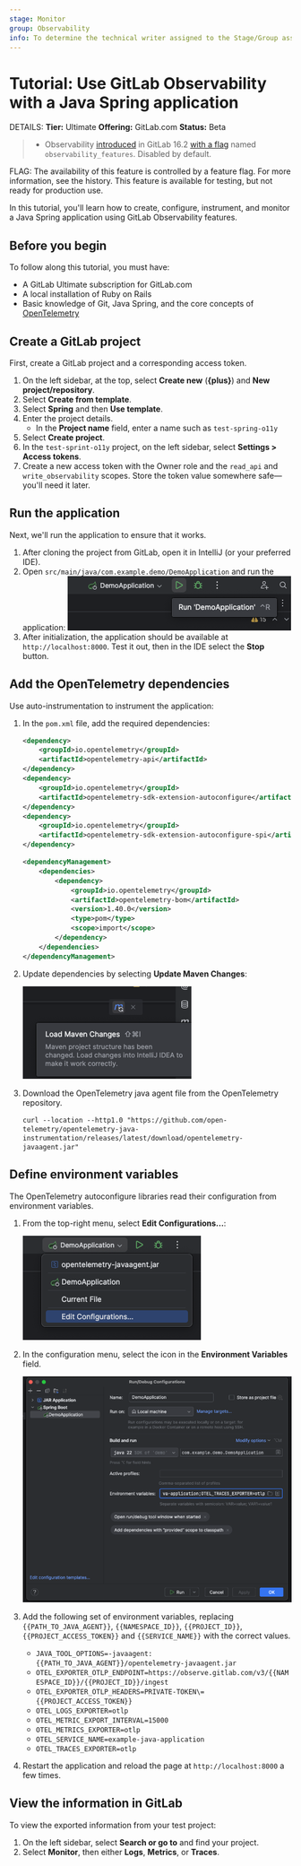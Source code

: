 ```yaml
---
stage: Monitor
group: Observability
info: To determine the technical writer assigned to the Stage/Group associated with this page, see https://handbook.gitlab.com/handbook/product/ux/technical-writing/#assignments
---
```


# Tutorial: Use GitLab Observability with a Java Spring application

DETAILS:
**Tier:** Ultimate
**Offering:** GitLab.com
**Status:** Beta

> - Observability [introduced](https://gitlab.com/gitlab-org/gitlab/-/merge_requests/124966) in GitLab 16.2 [with a flag](../../administration/feature_flags.md) named `observability_features`. Disabled by default.

FLAG:
The availability of this feature is controlled by a feature flag.
For more information, see the history.
This feature is available for testing, but not ready for production use.

In this tutorial, you'll learn how to create, configure, instrument, and monitor a Java Spring application using GitLab Observability features.

## Before you begin

To follow along this tutorial, you must have:

- A GitLab Ultimate subscription for GitLab.com
- A local installation of Ruby on Rails
- Basic knowledge of Git, Java Spring, and the core concepts of [OpenTelemetry](https://opentelemetry.io/)

## Create a GitLab project

First, create a GitLab project and a corresponding access token.

1. On the left sidebar, at the top, select **Create new** (**{plus}**) and **New project/repository**.
1. Select **Create from template**.
1. Select **Spring** and then **Use template**.
1. Enter the project details.
    - In the **Project name** field, enter a name such as `test-spring-o11y`
1. Select **Create project**.
1. In the `test-sprint-o11y` project, on the left sidebar, select **Settings > Access tokens**.
1. Create a new access token with the Owner role and the `read_api` and `write_observability` scopes. Store the token value somewhere safe—you'll need it later.

## Run the application

Next, we'll run the application to ensure that it works.

1. After cloning the project from GitLab, open it in IntelliJ (or your preferred IDE).
1. Open `src/main/java/com.example.demo/DemoApplication` and run the application:
    ![Run application screenshot](img/java_start_application.png)
1. After initialization, the application should be available at `http://localhost:8000`. Test it out, then in the IDE select the **Stop** button.

## Add the OpenTelemetry dependencies

Use auto-instrumentation to instrument the application: 

1. In the `pom.xml` file, add the required dependencies:

    ```xml
    <dependency>
        <groupId>io.opentelemetry</groupId>
        <artifactId>opentelemetry-api</artifactId>
    </dependency>
    <dependency>
        <groupId>io.opentelemetry</groupId>
        <artifactId>opentelemetry-sdk-extension-autoconfigure</artifactId>
    </dependency>
    <dependency>
        <groupId>io.opentelemetry</groupId>
        <artifactId>opentelemetry-sdk-extension-autoconfigure-spi</artifactId>
    </dependency>
    ```

    ```xml
    <dependencyManagement>
        <dependencies>
            <dependency>
                <groupId>io.opentelemetry</groupId>
                <artifactId>opentelemetry-bom</artifactId>
                <version>1.40.0</version>
                <type>pom</type>
                <scope>import</scope>
            </dependency>
        </dependencies>
    </dependencyManagement>
    ```

1. Update dependencies by selecting **Update Maven Changes**:

    ![Maven changes update UI](img/maven_changes.png)

1. Download the OpenTelemetry java agent file from the OpenTelemetry repository.

    ```shell
    curl --location --http1.0 "https://github.com/open-telemetry/opentelemetry-java-instrumentation/releases/latest/download/opentelemetry-javaagent.jar"
    ```

## Define environment variables

The OpenTelemetry autoconfigure libraries read their configuration from environment variables.

1. From the top-right menu, select **Edit Configurations...**:

    ![Edit configuration](img/java_edit_configuration.png)

1. In the configuration menu, select the icon in the **Environment Variables** field.

    ![Configuration menu](img/java_configuration_menu.png)

1. Add the following set of environment variables, replacing `{{PATH_TO_JAVA_AGENT}}`, `{{NAMESPACE_ID}}`, `{{PROJECT_ID}}`, `{{PROJECT_ACCESS_TOKEN}}` and `{{SERVICE_NAME}}` with the correct values.
   - `JAVA_TOOL_OPTIONS=-javaagent:{{PATH_TO_JAVA_AGENT}}/opentelemetry-javaagent.jar`
   - `OTEL_EXPORTER_OTLP_ENDPOINT=https://observe.gitlab.com/v3/{{NAMESPACE_ID}}/{{PROJECT_ID}}/ingest`
   - `OTEL_EXPORTER_OTLP_HEADERS=PRIVATE-TOKEN\={{PROJECT_ACCESS_TOKEN}}`
   - `OTEL_LOGS_EXPORTER=otlp`
   - `OTEL_METRIC_EXPORT_INTERVAL=15000`
   - `OTEL_METRICS_EXPORTER=otlp`
   - `OTEL_SERVICE_NAME=example-java-application`
   - `OTEL_TRACES_EXPORTER=otlp`

1. Restart the application and reload the page at `http://localhost:8000` a few times.

## View the information in GitLab

To view the exported information from your test project:

1. On the left sidebar, select **Search or go to** and find your project.
1. Select **Monitor**, then either **Logs**, **Metrics**, or **Traces**.
